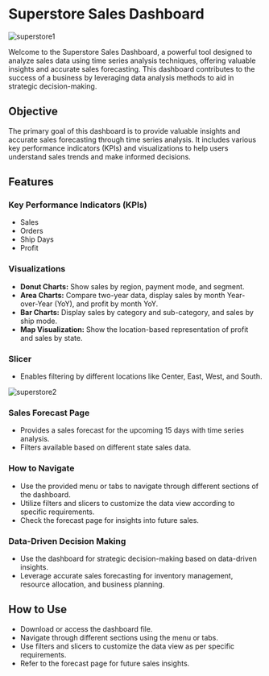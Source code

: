 # Superstore Sales Dashboard

![superstore1](https://github.com/amitrajput921998/PwerBi-SuperStore-Dasboard/assets/49475880/2690b5ff-75a1-4252-8613-d81dbf306337)


Welcome to the Superstore Sales Dashboard, a powerful tool designed to analyze sales data using time series analysis techniques, offering valuable insights and accurate sales forecasting. This dashboard contributes to the success of a business by leveraging data analysis methods to aid in strategic decision-making.

## Objective

The primary goal of this dashboard is to provide valuable insights and accurate sales forecasting through time series analysis. It includes various key performance indicators (KPIs) and visualizations to help users understand sales trends and make informed decisions.

## Features

### Key Performance Indicators (KPIs)

- Sales
- Orders
- Ship Days
- Profit

### Visualizations

- **Donut Charts:** Show sales by region, payment mode, and segment.
- **Area Charts:** Compare two-year data, display sales by month Year-over-Year (YoY), and profit by month YoY.
- **Bar Charts:** Display sales by category and sub-category, and sales by ship mode.
- **Map Visualization:** Show the location-based representation of profit and sales by state.

### Slicer

- Enables filtering by different locations like Center, East, West, and South.

![superstore2](https://github.com/amitrajput921998/PwerBi-SuperStore-Dasboard/assets/49475880/f34d7d66-7c3c-410f-b221-e7f7ce37eb0d)

### Sales Forecast Page


- Provides a sales forecast for the upcoming 15 days with time series analysis.
- Filters available based on different state sales data.


### How to Navigate

- Use the provided menu or tabs to navigate through different sections of the dashboard.
- Utilize filters and slicers to customize the data view according to specific requirements.
- Check the forecast page for insights into future sales.

### Data-Driven Decision Making

- Use the dashboard for strategic decision-making based on data-driven insights.
- Leverage accurate sales forecasting for inventory management, resource allocation, and business planning.

## How to Use

- Download or access the dashboard file.
- Navigate through different sections using the menu or tabs.
- Use filters and slicers to customize the data view as per specific requirements.
- Refer to the forecast page for future sales insights.




